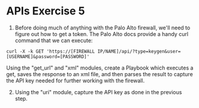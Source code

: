 # APIs Exercise 5

1. Before doing much of anything with the Palo Alto firewall, we'll need to figure out how to get a token. The Palo Alto docs provide a handy curl command that we can execute:

```
curl -X -k GET 'https://[FIREWALL IP/NAME]/api/?type=keygen&user=[USERNAME]&password=[PASSWORD]'
```

Using the "get_url" and "xml" modules, create a Playbook which executes a get, saves the response to an xml file, and then parses the result to capture the API key needed for further working with the firewall.

2. Using the "uri" module, capture the API key as done in the previous step.


